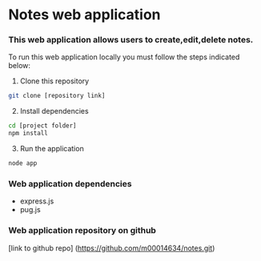 # Notes web application

### This web application allows users to create,edit,delete notes.

To run this web application locally you must follow the steps indicated below:

1. Clone this repository
```bash
git clone [repository link]
```

2. Install dependencies
```bash
cd [project folder]
npm install
```

3. Run the application
```bash
node app
```

### Web application dependencies
- express.js
- pug.js

### Web application repository on github
[link to github repo] (https://github.com/m00014634/notes.git)

